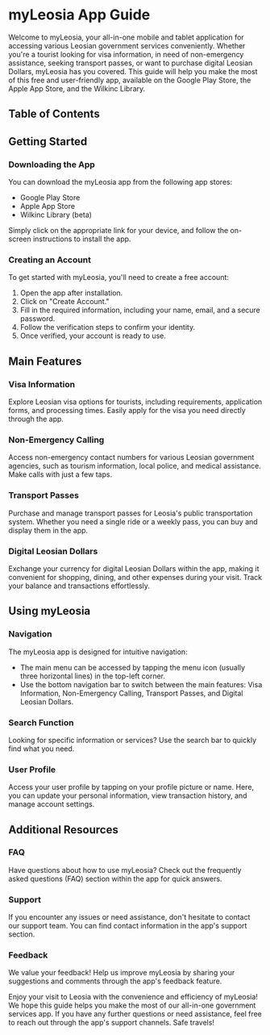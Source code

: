# myLeosia App Guide

Welcome to myLeosia, your all-in-one mobile and tablet application for accessing various Leosian government services conveniently. Whether you're a tourist looking for visa information, in need of non-emergency assistance, seeking transport passes, or want to purchase digital Leosian Dollars, myLeosia has you covered. This guide will help you make the most of this free and user-friendly app, available on the Google Play Store, the Apple App Store, and the Wilkinc Library.

## Table of Contents

## Getting Started

### Downloading the App

You can download the myLeosia app from the following app stores:

- Google Play Store
- Apple App Store
- Wilkinc Library (beta)

Simply click on the appropriate link for your device, and follow the on-screen instructions to install the app.

### Creating an Account

To get started with myLeosia, you'll need to create a free account:

1. Open the app after installation.
2. Click on "Create Account."
3. Fill in the required information, including your name, email, and a secure password.
4. Follow the verification steps to confirm your identity.
5. Once verified, your account is ready to use.

## Main Features

### Visa Information

Explore Leosian visa options for tourists, including requirements, application forms, and processing times. Easily apply for the visa you need directly through the app.

### Non-Emergency Calling

Access non-emergency contact numbers for various Leosian government agencies, such as tourism information, local police, and medical assistance. Make calls with just a few taps.

### Transport Passes

Purchase and manage transport passes for Leosia's public transportation system. Whether you need a single ride or a weekly pass, you can buy and display them in the app.

### Digital Leosian Dollars

Exchange your currency for digital Leosian Dollars within the app, making it convenient for shopping, dining, and other expenses during your visit. Track your balance and transactions effortlessly.

## Using myLeosia

### Navigation

The myLeosia app is designed for intuitive navigation:

- The main menu can be accessed by tapping the menu icon (usually three horizontal lines) in the top-left corner.
- Use the bottom navigation bar to switch between the main features: Visa Information, Non-Emergency Calling, Transport Passes, and Digital Leosian Dollars.

### Search Function

Looking for specific information or services? Use the search bar to quickly find what you need.

### User Profile

Access your user profile by tapping on your profile picture or name. Here, you can update your personal information, view transaction history, and manage account settings.

## Additional Resources

### FAQ

Have questions about how to use myLeosia? Check out the frequently asked questions (FAQ) section within the app for quick answers.

### Support

If you encounter any issues or need assistance, don't hesitate to contact our support team. You can find contact information in the app's support section.

### Feedback

We value your feedback! Help us improve myLeosia by sharing your suggestions and comments through the app's feedback feature.

Enjoy your visit to Leosia with the convenience and efficiency of myLeosia! We hope this guide helps you make the most of our all-in-one government services app. If you have any further questions or need assistance, feel free to reach out through the app's support channels. Safe travels!
